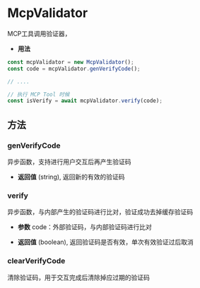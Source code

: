 # McpValidator

MCP工具调用验证器，

- **用法**

```typescript
const mcpValidator = new McpValidator();
const code = mcpValidator.genVerifyCode();

// ....

// 执行 MCP Tool 时候
const isVerify = await mcpValidator.verify(code);
```

## 方法

### genVerifyCode

异步函数，支持进行用户交互后再产生验证码

- **返回值**
  (string), 返回新的有效的验证码

### verify

异步函数，与内部产生的验证码进行比对，验证成功去掉缓存验证码

- **参数**
  code：外部验证码，与内部验证码进行比对

- **返回值**
  (boolean), 返回验证码是否有效，单次有效验证过后取消

### clearVerifyCode

清除验证码，用于交互完成后清除掉应过期的验证码
